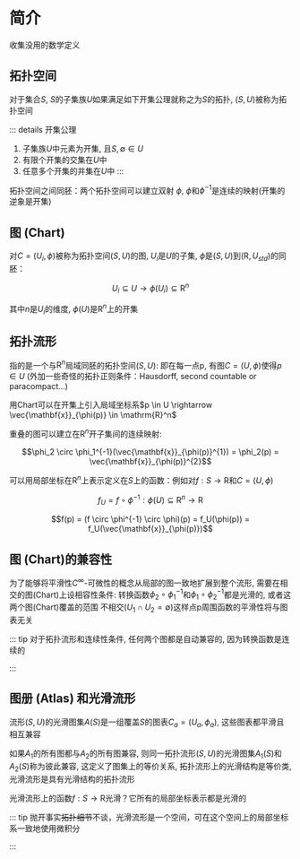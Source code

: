 # 简介

收集没用的数学定义

## 拓扑空间

对于集合$S$, $S$的子集族$U$如果满足如下开集公理就称之为$S$的拓扑, $(S,U)$被称为拓扑空间 

::: details 开集公理
1. 子集族$U$中元素为开集, 且$S, \emptyset \in U$
2. 有限个开集的交集在$U$中
3. 任意多个开集的并集在$U$中
:::

拓扑空间之间同胚：两个拓扑空间可以建立双射 $\phi$, $\phi$和$\phi^{-1}$是连续的映射(开集的逆象是开集)

## 图 (Chart)
对$C = (U_i,\phi)$被称为拓扑空间$(S,U)$的图, $U_i$是$U$的子集, $\phi$是$(S,U)$到$(\mathrm{R},U_{std})$的同胚：

$$U_i \subseteq U \rightarrow \phi(U_i) \subseteq \mathrm{R}^n$$ 

其中$n$是$U_i$的维度, $\phi(U)$是$\mathrm{R}^n$上的开集

## 拓扑流形
指的是一个与$\mathrm{R}^n$局域同胚的拓扑空间$(S,U)$: 即在每一点p, 有图$C = (U,\phi)$使得$p \in U$
(外加一些奇怪的拓扑正则条件：Hausdorff, second countable or paracompact...)

用Chart可以在开集上引入局域坐标系$p \in U \rightarrow \vec{\mathbf{x}}_{\phi(p)} \in \mathrm{R}^n$

重叠的图可以建立在$\mathrm{R}^n$开子集间的连续映射:

$$\phi_2 \circ \phi_1^{-1}(\vec{\mathbf{x}}_{\phi(p)}^{1}) = \phi_2(p) = \vec{\mathbf{x}}_{\phi(p)}^{2}$$ 

可以用局部坐标在$\mathrm{R}^n$上表示定义在$S$上的函数：例如对$f: S \rightarrow \mathrm{R}$和$C = (U,\phi)$

$$f_U = f \circ \phi^{-1} : \phi(U) \subseteq \mathrm{R}^n \rightarrow \mathrm{R}$$ 

$$f(p) = (f \circ \phi^{-1} \circ \phi)(p) = f_U(\phi(p)) = f_U(\vec{\mathbf{x}}_{\phi(p)})$$ 

## 图 (Chart)的兼容性
为了能够将平滑性$C^\infty$-可微性的概念从局部的图一致地扩展到整个流形, 需要在相交的图(Chart)上设相容性条件:
转换函数$\phi_2 \circ \phi_1^{-1}$和$\phi_1 \circ \phi_2^{-1}$都是光滑的, 或者这两个图(Chart)覆盖的范围
不相交($U_1 \cap U_2 = \emptyset$)这样点p周围函数的平滑性将与图表无关 

::: tip
对于拓扑流形和连续性条件, 任何两个图都是自动兼容的, 因为转换函数是连续的 

:::

## 图册 (Atlas) 和光滑流形
流形$(S,U)$的光滑图集$A(S)$是一组覆盖$S$的图表$C_a=(U_a,\phi_a)$, 这些图表都平滑且相互兼容

如果$A_1$的所有图都与$A_2$的所有图兼容, 则同一拓扑流形$(S,U)$的光滑图集$A_1(S)$和$A_2(S)$称为彼此兼容,
这定义了图集上的等价关系, 拓扑流形上的光滑结构是等价类, 光滑流形是具有光滑结构的拓扑流形

光滑流形上的函数$f: S \rightarrow \mathrm{R}$光滑？它所有的局部坐标表示都是光滑的

::: tip
抛开事实~~拓扑细节~~不谈，光滑流形是一个空间，可在这个空间上的局部坐标系一致地使用微积分 

:::

